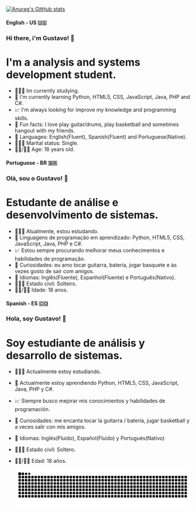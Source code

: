 [![Anurag's GitHub stats](https://github-readme-stats.vercel.app/api?username=Gustavo2022003&show_icons=true&theme=radical)](https://github.com/anuraghazra/github-readme-stats)

#### English - US 🇺🇸

### Hi there, i'm Gustavo! 👋

# I'm a analysis and systems development student.
- 👨🏻‍💻 Im currently studying.
- 🌱 I'm currently learning Python, HTML5, CSS, JavaScript, Java, PHP and C#.
- 📈 I'm always looking for improve my knowledge and programming skills.
- 💎 Fun facts: I love play guitar/drums, play basketball and sometimes hangout with my friends.
- 📖 Languages: English(Fluent), Spanish(Fluent) and Portuguese(Native).
- 🙎🏻‍♂️ Marital status: Single.
- 👶🏼/👴🏻 Age: 18 years old.

#### Portuguese - BR 🇧🇷

### Olá, sou o Gustavo! 👋

# Estudante de análise e desenvolvimento de sistemas.
- 👨🏻‍💻 Atualmente, estou estudando.
- 🌱 Linguagens de programação em aprendizado: Python, HTML5, CSS, JavaScript, Java, PHP e C#.
- 📈 Estou sempre procurando melhorar meus conhecimentos e habilidades de programação.
- 💎 Curiosidades: eu amo tocar guitarra, bateria, jogar basquete e às vezes gosto de sair com amigos.
- 📖 Idiomas: Inglês(Fluente), Espanhol(Fluente) e Português(Nativo).
- 🙎🏻‍♂️ Estado civil: Solteiro.
- 👶🏼/👴🏻 Idade: 18 anos.

#### Spanish - ES 🇨🇴

### Hola, soy Gustavo! 👋

# Soy estudiante de análisis y desarrollo de sistemas.
- 👨🏻‍💻 Actualmente estoy estudiando.
- 🌱 Actualmente estoy aprendiendo Python, HTML5, CSS, JavaScript, Java, PHP y C#.
- 📈 Siempre busco mejorar mis conocimientos y habilidades de programación.
- 💎 Curiosidades: me encanta tocar la guitarra / batería, jugar basketball y a veces salir con mis amigos.
- 📖 Idiomas: Inglés(Fluido), Español(Fluido) y Portugués(Nativo)
- 🙎🏻‍♂️ Estado civil: Soltero.
- 👶🏼/👴🏻 Edad: 18 años.


  ![Snake animation](https://github.com/Gustavo2022003/Gustavo2022003/blob/output/github-contribution-grid-snake.svg)